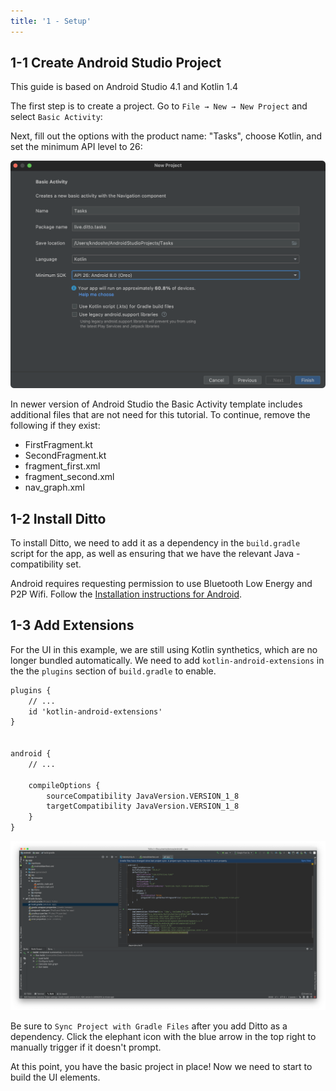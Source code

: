 ```yaml
---
title: '1 - Setup'
---
```


## 1-1 Create Android Studio Project

This guide is based on Android Studio 4.1 and Kotlin 1.4

The first step is to create a project. Go to `File → New → New Project` and select `Basic Activity`:

Next, fill out the options with the product name: "Tasks", choose Kotlin, and set the minimum API level to 26:

![Create Project 2](./img/create_project2.png)

In newer version of Android Studio the Basic Activity template includes additional files that are not need for this tutorial. To continue, remove the following if they exist:
* FirstFragment.kt
* SecondFragment.kt
* fragment_first.xml
* fragment_second.xml
* nav_graph.xml

## 1-2 Install Ditto

To install Ditto, we need to add it as a dependency in the `build.gradle` script for the app, as well as ensuring that we have the relevant Java
-compatibility set.

Android requires requesting permission to use Bluetooth Low Energy and P2P Wifi. Follow the [Installation instructions for Android](../../installation).


## 1-3 Add Extensions 

For the UI in this example, we are still using Kotlin synthetics, which are no
longer bundled automatically. We need to add `kotlin-android-extensions` in the
the `plugins` section of `build.gradle` to enable.

```xml title=build.gradle
plugins {
    // ...
    id 'kotlin-android-extensions'
}


android {
    // ...

    compileOptions {
        sourceCompatibility JavaVersion.VERSION_1_8
        targetCompatibility JavaVersion.VERSION_1_8
    }
}
```

![Install Ditto](./img/install_ditto.png)

Be sure to `Sync Project with Gradle Files` after you add Ditto as a dependency. Click the elephant icon with the blue arrow in the top right to manually trigger if it doesn't prompt.

At this point, you have the basic project in place! Now we need to start to build the UI elements.

